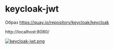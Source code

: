 # keycloak-jwt


Образ https://quay.io/repository/keycloak/keycloak

http://localhost:8080/

[![keycloak-jwt.png](https://i.postimg.cc/XYBkFZNP/keycloak-jwt.png)](https://postimg.cc/sMyWCghP)